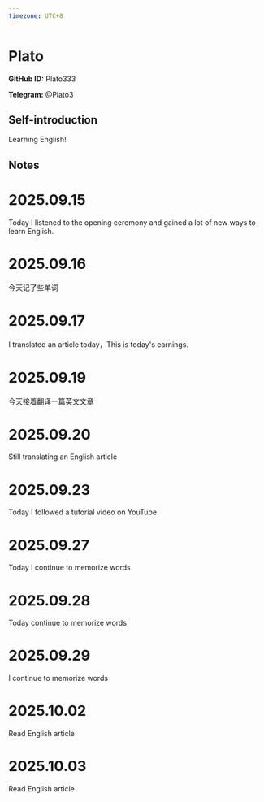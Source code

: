 ```yaml
---
timezone: UTC+8
---
```


# Plato

**GitHub ID:** Plato333

**Telegram:** @Plato3

## Self-introduction

Learning English!

## Notes
<!-- Content_START -->
# 2025.09.15
<!-- DAILY_CHECKIN_2025-09-15_START -->
Today I listened to the opening ceremony and gained a lot of new ways to learn English.
<!-- DAILY_CHECKIN_2025-09-15_END -->


# 2025.09.16
<!-- DAILY_CHECKIN_2025-09-16_START -->
今天记了些单词
<!-- DAILY_CHECKIN_2025-09-16_END -->


# 2025.09.17
<!-- DAILY_CHECKIN_2025-09-17_START -->
I translated an article today，This is today's earnings.
<!-- DAILY_CHECKIN_2025-09-17_END -->


# 2025.09.19
<!-- DAILY_CHECKIN_2025-09-19_START -->
今天接着翻译一篇英文文章
<!-- DAILY_CHECKIN_2025-09-19_END -->


# 2025.09.20
<!-- DAILY_CHECKIN_2025-09-20_START -->
Still translating an English article
<!-- DAILY_CHECKIN_2025-09-20_END -->


# 2025.09.23
<!-- DAILY_CHECKIN_2025-09-23_START -->
Today I followed a tutorial video on YouTube
<!-- DAILY_CHECKIN_2025-09-23_END -->


# 2025.09.27
<!-- DAILY_CHECKIN_2025-09-27_START -->
Today I continue to memorize words
<!-- DAILY_CHECKIN_2025-09-27_END -->


# 2025.09.28
<!-- DAILY_CHECKIN_2025-09-28_START -->
Today continue to memorize words
<!-- DAILY_CHECKIN_2025-09-28_END -->


# 2025.09.29
<!-- DAILY_CHECKIN_2025-09-29_START -->
I continue to memorize words
<!-- DAILY_CHECKIN_2025-09-29_END -->


# 2025.10.02
<!-- DAILY_CHECKIN_2025-10-02_START -->
Read English article
<!-- DAILY_CHECKIN_2025-10-02_END -->


# 2025.10.03
<!-- DAILY_CHECKIN_2025-10-03_START -->
Read English article
<!-- DAILY_CHECKIN_2025-10-03_END -->
<!-- Content_END -->
